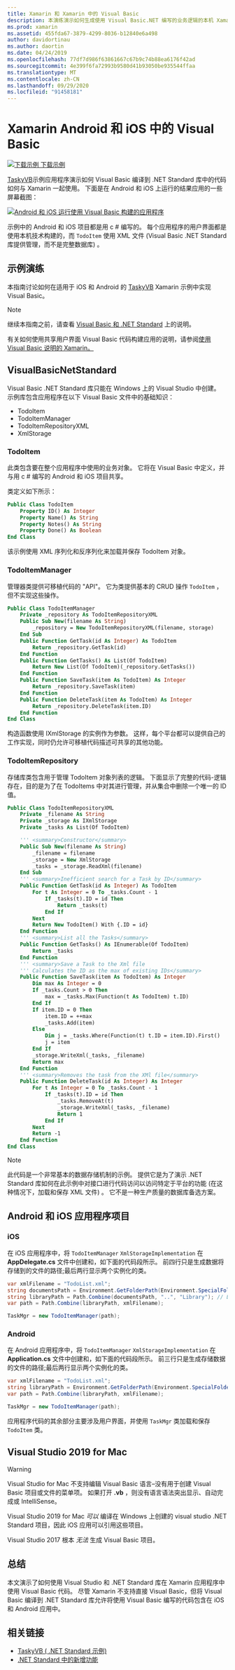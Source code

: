 ```yaml
---
title: Xamarin 和 Xamarin 中的 Visual Basic
description: 本演练演示如何生成使用 Visual Basic.NET 编写的业务逻辑的本机 Xamarin 和 Xamarin Android 应用。
ms.prod: xamarin
ms.assetid: 455fda67-3879-4299-8036-b12840e6a498
author: davidortinau
ms.author: daortin
ms.date: 04/24/2019
ms.openlocfilehash: 77df7d986f63861667c67b9c74b88ea6176f42ad
ms.sourcegitcommit: 4e399f6fa72993b9580d41b93050be935544ffaa
ms.translationtype: MT
ms.contentlocale: zh-CN
ms.lasthandoff: 09/29/2020
ms.locfileid: "91458181"
---
```

# <a name="visual-basic-in-xamarin-android-and-ios"></a>Xamarin Android 和 iOS 中的 Visual Basic

[![下载示例](~/media/shared/download.png) 下载示例](https://docs.microsoft.com/samples/xamarin/mobile-samples/visualbasic-taskyvb/)

[TaskyVB](/samples/xamarin/mobile-samples/visualbasic-taskyvb/)示例应用程序演示如何 Visual Basic 编译到 .NET Standard 库中的代码如何与 Xamarin 一起使用。 下面是在 Android 和 iOS 上运行的结果应用的一些屏幕截图：

 [![Android 和 iOS 运行使用 Visual Basic 构建的应用程序](native-apps-images/simulators-sml.png)](native-apps-images/simulators.png#lightbox)

示例中的 Android 和 iOS 项目都是用 c # 编写的。 每个应用程序的用户界面都是使用本机技术构建的，而 `TodoItem` 使用 XML 文件 (Visual Basic .NET Standard 库提供管理，而不是完整数据库) 。

## <a name="sample-walkthrough"></a>示例演练

本指南讨论如何在适用于 iOS 和 Android 的 [TaskyVB](https://github.com/xamarin/mobile-samples/tree/master/VisualBasic/TaskyVB) Xamarin 示例中实现 Visual Basic。

> [!NOTE]
> 继续本指南之前，请查看 [Visual Basic 和 .NET Standard](index.md) 上的说明。
>
> 有关如何使用共享用户界面 Visual Basic 代码构建应用的说明，请参阅[使用 Visual Basic 说明的 Xamarin。](xamarin-forms.md)

## <a name="visualbasicnetstandard"></a>VisualBasicNetStandard

Visual Basic .NET Standard 库只能在 Windows 上的 Visual Studio 中创建。
示例库包含应用程序在以下 Visual Basic 文件中的基础知识：

- TodoItem
- TodoItemManager
- TodoItemRepositoryXML
- XmlStorage

### <a name="todoitemvb"></a>TodoItem

此类包含要在整个应用程序中使用的业务对象。 它将在 Visual Basic 中定义，并与用 c # 编写的 Android 和 iOS 项目共享。

类定义如下所示：

```vb
Public Class TodoItem
    Property ID() As Integer
    Property Name() As String
    Property Notes() As String
    Property Done() As Boolean
End Class
```

该示例使用 XML 序列化和反序列化来加载并保存 TodoItem 对象。

### <a name="todoitemmanagervb"></a>TodoItemManager

管理器类提供可移植代码的 "API"。 它为类提供基本的 CRUD 操作 `TodoItem` ，但不实现这些操作。

```vb
Public Class TodoItemManager
    Private _repository As TodoItemRepositoryXML
    Public Sub New(filename As String)
        _repository = New TodoItemRepositoryXML(filename, storage)
    End Sub
    Public Function GetTask(id As Integer) As TodoItem
        Return _repository.GetTask(id)
    End Function
    Public Function GetTasks() As List(Of TodoItem)
        Return New List(Of TodoItem)(_repository.GetTasks())
    End Function
    Public Function SaveTask(item As TodoItem) As Integer
        Return _repository.SaveTask(item)
    End Function
    Public Function DeleteTask(item As TodoItem) As Integer
        Return _repository.DeleteTask(item.ID)
    End Function
End Class
```

构造函数使用 IXmlStorage 的实例作为参数。 这样，每个平台都可以提供自己的工作实现，同时仍允许可移植代码描述可共享的其他功能。

### <a name="todoitemrepositoryvb"></a>TodoItemRepository

存储库类包含用于管理 TodoItem 对象列表的逻辑。 下面显示了完整的代码-逻辑存在，目的是为了在 TodoItems 中对其进行管理，并从集合中删除一个唯一的 ID 值。

```vb
Public Class TodoItemRepositoryXML
    Private _filename As String
    Private _storage As IXmlStorage
    Private _tasks As List(Of TodoItem)

    ''' <summary>Constructor</summary>
    Public Sub New(filename As String)
        _filename = filename
        _storage = New XmlStorage
        _tasks = _storage.ReadXml(filename)
    End Sub
    ''' <summary>Inefficient search for a Task by ID</summary>
    Public Function GetTask(id As Integer) As TodoItem
        For t As Integer = 0 To _tasks.Count - 1
            If _tasks(t).ID = id Then
                Return _tasks(t)
            End If
        Next
        Return New TodoItem() With {.ID = id}
    End Function
    ''' <summary>List all the Tasks</summary>
    Public Function GetTasks() As IEnumerable(Of TodoItem)
        Return _tasks
    End Function
    ''' <summary>Save a Task to the Xml file
    ''' Calculates the ID as the max of existing IDs</summary>
    Public Function SaveTask(item As TodoItem) As Integer
        Dim max As Integer = 0
        If _tasks.Count > 0 Then
            max = _tasks.Max(Function(t As TodoItem) t.ID)
        End If
        If item.ID = 0 Then
            item.ID = ++max
            _tasks.Add(item)
        Else
            Dim j = _tasks.Where(Function(t) t.ID = item.ID).First()
            j = item
        End If
        _storage.WriteXml(_tasks, _filename)
        Return max
    End Function
    ''' <summary>Removes the task from the XMl file</summary>
    Public Function DeleteTask(id As Integer) As Integer
        For t As Integer = 0 To _tasks.Count - 1
            If _tasks(t).ID = id Then
                _tasks.RemoveAt(t)
                _storage.WriteXml(_tasks, _filename)
                Return 1
            End If
        Next
        Return -1
    End Function
End Class
```

> [!NOTE]
> 此代码是一个非常基本的数据存储机制的示例。
> 提供它是为了演示 .NET Standard 库如何在此示例中对接口进行代码访问以访问特定于平台的功能 (在这种情况下，加载和保存 XML 文件) 。 它不是一种生产质量的数据库备选方案。

## <a name="android-and-ios-application-projects"></a>Android 和 iOS 应用程序项目

### <a name="ios"></a>iOS

在 iOS 应用程序中，将 `TodoItemManager` `XmlStorageImplementation` 在 **AppDelegate.cs** 文件中创建和，如下面的代码段所示。 前四行只是生成数据将存储到的文件的路径;最后两行显示两个实例化的类。

```csharp
var xmlFilename = "TodoList.xml";
string documentsPath = Environment.GetFolderPath(Environment.SpecialFolder.Personal); // Documents folder
string libraryPath = Path.Combine(documentsPath, "..", "Library"); // Library folder
var path = Path.Combine(libraryPath, xmlFilename);

TaskMgr = new TodoItemManager(path);
```

### <a name="android"></a>Android

在 Android 应用程序中，将 `TodoItemManager` `XmlStorageImplementation` 在 **Application.cs** 文件中创建和，如下面的代码段所示。 前三行只是生成存储数据的文件的路径;最后两行显示两个实例化的类。

```csharp
var xmlFilename = "TodoList.xml";
string libraryPath = Environment.GetFolderPath(Environment.SpecialFolder.Personal);
var path = Path.Combine(libraryPath, xmlFilename);

TaskMgr = new TodoItemManager(path);
```

应用程序代码的其余部分主要涉及用户界面，并使用 `TaskMgr` 类加载和保存 `TodoItem` 类。

## <a name="visual-studio-2019-for-mac"></a>Visual Studio 2019 for Mac

> [!WARNING]
> Visual Studio for Mac 不支持编辑 Visual Basic 语言–没有用于创建 Visual Basic 项目或文件的菜单项。 如果打开 **.vb** ，则没有语言语法突出显示、自动完成或 IntelliSense。

Visual Studio 2019 for Mac _可以_ 编译在 Windows 上创建的 visual studio .NET Standard 项目，因此 iOS 应用可以引用这些项目。

Visual Studio 2017 根本 _无法_ 生成 Visual Basic 项目。

## <a name="summary"></a>总结

本文演示了如何使用 Visual Studio 和 .NET Standard 库在 Xamarin 应用程序中使用 Visual Basic 代码。 尽管 Xamarin 不支持直接 Visual Basic，但将 Visual Basic 编译到 .NET Standard 库允许将使用 Visual Basic 编写的代码包含在 iOS 和 Android 应用中。

## <a name="related-links"></a>相关链接

- [TaskyVB ( .NET Standard 示例) ](https://github.com/xamarin/mobile-samples/tree/master/VisualBasic/TaskyVB)
- [.NET Standard 中的新增功能](/dotnet/standard/whats-new/whats-new-in-dotnet-standard?tabs=csharp)